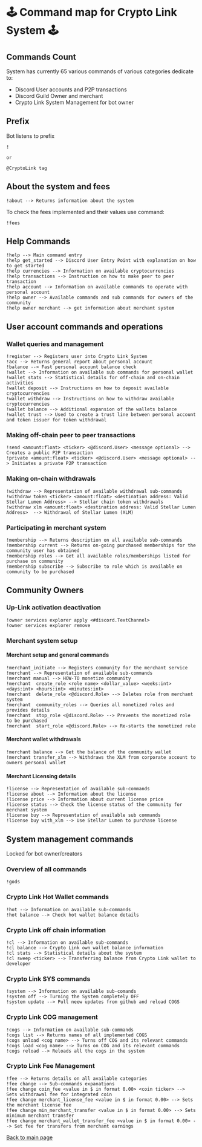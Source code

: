 
# :joystick: Command map for Crypto Link System :joystick: 

## Commands Count
System has currently 65 various commands of various categories dedicate to:
- Discord User accounts and P2P transactions
- Discord Guild Owner and merchant
- Crypto Link System Management for bot owner

## Prefix
Bot listens to prefix 
```text
!

or 

@CryptoLink tag
```

## About the system and fees 
```text
!about --> Returns information about the system
```

To check the fees implemented and their values use command:

```text
!fees
```

## Help Commands
```text
!help --> Main command entry
!help get_started --> Discord User Entry Point with explanation on how to get started
!help currencies --> Information on available cryptocurrencies
!help transactions --> Instruction on how to make peer to peer transaction
!help account --> Information on available commands to operate with personal account
!help owner --> Available commands and sub commands for owners of the community
!help owner merchant --> get information about merchant system
```

## User account commands and operations

### Wallet queries and management

```text
!register --> Registers user into Crypto Link System
!acc --> Returns general report about personal account
!balance --> Fast personal account balance check 
!wallet --> Information on available sub commands for personal wallet
!wallet stats --> Statistical details for off-chain and on-chain activities 
!wallet deposit --> Instructions on how to deposit available cryptocurrencies
!wallet withdraw --> Instructions on how to withdraw available cryptocurrencies
!wallet balance --> Additional expansion of the wallets balance
!wallet trust --> Used to create a trust line between personal account and token issuer for token withdrawal
```

### Making off-chain peer to peer transactions

```text
!send <amount:float> <ticker> <@discord.User> <message optional> --> Creates a public P2P transaction
!private <amount:float> <ticker> <@discord.User> <message optional> --> Initiates a private P2P transaction
```

### Making on-chain withdrawals
```text
!withdraw --> Representation of available withdrawal sub-commands
!withdraw token <ticker> <amount:float> <destination address: Valid Stellar Lumen Address> --> Stellar chain token withdrawals
!withdraw xlm <amount:float> <destination address: Valid Stellar Lumen Address>  --> Withdrawal of Stellar Lumen (XLM)
```

### Participating in merchant system
```text
!membership --> Returns description on all available sub-commands
!membership current --> Returns on-going purchased memberships for the community user has obtained
!membership roles --> Get all available roles/memberships listed for purchase on community
!membership subscribe --> Subscribe to role which is available on community to be purchased 
```

## Community Owners 

### Up-Link activation deactivation
```text
!owner services explorer apply <#discord.TextChannel> 
!owner services explorer remove 
```
### Merchant system setup

#### Merchant setup and general commands

```text
!merchant_initiate --> Registers community for the merchant service
!merchant --> Representation of available sub-commands
!merchant manual --> HOW-TO monetize community
!merchant  create_role <role name> <dollar_value> <weeks:int> <days:int> <hours:int> <minutes:int>
!merchant  delete_role <@discord.Role> --> Deletes role from merchant system 
!merchant  community_roles --> Queries all monetized roles and provides details
!merchant  stop_role <@discord.Role> --> Prevents the monetized role to be purchased 
!merchant  start_role <@discord.Role> --> Re-starts the monetized role
```

#### Merchant wallet withdrawals
```text
!merchant balance --> Get the balance of the community wallet 
!merchant transfer_xlm --> Withdraws the XLM from corporate account to owners personal wallet
```
#### Merchant Licensing details

```text
!license --> Representation of available sub-commands
!license about --> Information about the license 
!license price --> Information about current license price 
!license status --> Check the license status of the community for merchant system
!license buy --> Representation of available sub commands
!license buy with_xlm --> Use Stellar Lumen to purchase license
```

## System management commands
Locked for bot owner/creators

### Overview of all commands
```text
!gods
```

### Crypto Link Hot Wallet commands
```text
!hot --> Information on available sub-commands
!hot balance --> Check hot wallet balance details
```

### Crypto Link off chain information

```text
!cl --> Information on available sub-commands
!cl balance --> Crypto Link own wallet balance information 
!cl stats --> Statistical details about the system
!cl sweep <ticker> --> Transferring balance from Crypto Link wallet to developer 
```

### Crypto Link SYS commands
```text
!system --> Information on available sub-comands
!system off --> Turning the System completely OFF
!system update --> Pull neew updates from github and reload COGS
```

### Crypto Link COG management
```text
!cogs --> Information on available sub-commands
!cogs list --> Returns names of all implemented COGS
!cogs unload <cog name> --> Turns off COG and its relevant commands
!cogs load <cog name> --> Turns on COG and its relevant commands
!cogs reload --> Reloads all the cogs in the system 
```

### Crypto Link Fee Management
```text
!fee --> Returns details on all available categories
!fee change --> Sub-commands expanations
!fee change coin_fee <value in $ in format 0.00> <coin ticker> --> Sets withdrawal fee for integrated coin
!fee change merchant_license_fee <value in $ in format 0.00> --> Sets the merchant license fee
!fee change min_merchant_transfer <value in $ in format 0.00> --> Sets minimum merchant transfer
!fee change merchant_wallet_transfer_fee <value in $ in format 0.00> --> Set fee for transfers from merchant earnings
```

[Back to main page](README.md)